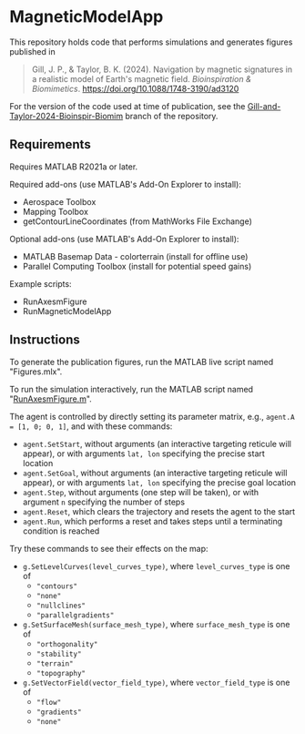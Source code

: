 # MagneticModelApp

This repository holds code that performs simulations and generates figures published in

> Gill, J. P., & Taylor, B. K. (2024). Navigation by magnetic signatures in a realistic model of Earth's magnetic field. _Bioinspiration & Biomimetics_. https://doi.org/10.1088/1748-3190/ad3120

For the version of the code used at time of publication, see the [Gill-and-Taylor-2024-Bioinspir-Biomim](https://github.com/qbeslab/MagneticModelApp/tree/Gill-and-Taylor-2024-Bioinspir-Biomim) branch of the repository.

## Requirements

Requires MATLAB R2021a or later.

Required add-ons (use MATLAB's Add-On Explorer to install):
- Aerospace Toolbox
- Mapping Toolbox
- getContourLineCoordinates (from MathWorks File Exchange)

Optional add-ons (use MATLAB's Add-On Explorer to install):
- MATLAB Basemap Data - colorterrain (install for offline use)
- Parallel Computing Toolbox (install for potential speed gains)

Example scripts:
- RunAxesmFigure
- RunMagneticModelApp

## Instructions

To generate the publication figures, run the MATLAB live script named "Figures.mlx".

To run the simulation interactively, run the MATLAB script named "[RunAxesmFigure.m](RunAxesmFigure.m)".

The agent is controlled by directly setting its parameter matrix, e.g., `agent.A = [1, 0; 0, 1]`, and with these commands:
- `agent.SetStart`, without arguments (an interactive targeting reticule will appear), or with arguments `lat, lon` specifying the precise start location
- `agent.SetGoal`, without arguments (an interactive targeting reticule will appear), or with arguments `lat, lon` specifying the precise goal location
- `agent.Step`, without arguments (one step will be taken), or with argument `n` specifying the number of steps
- `agent.Reset`, which clears the trajectory and resets the agent to the start
- `agent.Run`, which performs a reset and takes steps until a terminating condition is reached

Try these commands to see their effects on the map:
- `g.SetLevelCurves(level_curves_type)`, where `level_curves_type` is one of
    - `"contours"`
    - `"none"`
    - `"nullclines"`
    - `"parallelgradients"`
- `g.SetSurfaceMesh(surface_mesh_type)`, where `surface_mesh_type` is one of
    - `"orthogonality"`
    - `"stability"`
    - `"terrain"`
    - `"topography"`
- `g.SetVectorField(vector_field_type)`, where `vector_field_type` is one of
    - `"flow"`
    - `"gradients"`
    - `"none"`
